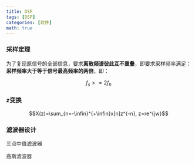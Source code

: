 ```yaml
---
title: DSP
tags: [DSP]
categories: [软件]
math: true
---
```



### 采样定理

为了复现原信号的全部信息，要求**离散频谱彼此互不重叠**，即要求采样频率满足：**采样频率大于等于信号最高频率的两倍**，即：

$$f_s>=2f_h$$

### $z$变换

$$X(z)=\sum_{n=-\infin}^{+\infin}x[n]z^{-n}, z=re^{jw}$$


### 滤波器设计


三点中值滤波器

高斯滤波器
